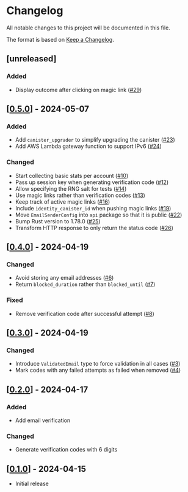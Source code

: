 # Changelog

All notable changes to this project will be documented in this file.

The format is based on [Keep a Changelog](https://keepachangelog.com/en/1.0.0/).

## [unreleased]

### Added

- Display outcome after clicking on magic link ([#29](https://github.com/open-chat-labs/ic-sign-in-with-email/pull/29))

## [[0.5.0](https://github.com/open-chat-labs/ic-sign-in-with-email/releases/tag/v0.5.0)] - 2024-05-07

### Added

- Add `canister_upgrader` to simplify upgrading the
  canister ([#23](https://github.com/open-chat-labs/ic-sign-in-with-email/pull/23))
- Add AWS Lambda gateway function to support
  IPv6 ([#24](https://github.com/open-chat-labs/ic-sign-in-with-email/pull/24))

### Changed

- Start collecting basic stats per account ([#10](https://github.com/open-chat-labs/ic-sign-in-with-email/pull/10))
- Pass up session key when generating verification
  code ([#12](https://github.com/open-chat-labs/ic-sign-in-with-email/pull/12))
- Allow specifying the RNG salt for tests ([#14](https://github.com/open-chat-labs/ic-sign-in-with-email/pull/14))
- Use magic links rather than verification
  codes ([#13](https://github.com/open-chat-labs/ic-sign-in-with-email/pull/13))
- Keep track of active magic links ([#16](https://github.com/open-chat-labs/ic-sign-in-with-email/pull/16))
- Include `identity_canister_id` when pushing magic
  links ([#19](https://github.com/open-chat-labs/ic-sign-in-with-email/pull/19))
- Move `EmailSenderConfig` into `api` package so that it is
  public ([#22](https://github.com/open-chat-labs/ic-sign-in-with-email/pull/22))
- Bump Rust version to 1.78.0 ([#25](https://github.com/open-chat-labs/ic-sign-in-with-email/pull/25))
- Transform HTTP response to only return the status
  code ([#26](https://github.com/open-chat-labs/ic-sign-in-with-email/pull/26))

## [[0.4.0](https://github.com/open-chat-labs/ic-sign-in-with-email/releases/tag/v0.4.0)] - 2024-04-19

### Changed

- Avoid storing any email addresses ([#6](https://github.com/open-chat-labs/ic-sign-in-with-email/pull/6))
- Return `blocked_duration` rather
  than `blocked_until` ([#7](https://github.com/open-chat-labs/ic-sign-in-with-email/pull/7))

### Fixed

- Remove verification code after successful
  attempt ([#8](https://github.com/open-chat-labs/ic-sign-in-with-email/pull/8))

## [[0.3.0](https://github.com/open-chat-labs/ic-sign-in-with-email/releases/tag/v0.3.0)] - 2024-04-19

### Changed

- Introduce `ValidatedEmail` type to force validation in all
  cases ([#3](https://github.com/open-chat-labs/ic-sign-in-with-email/pull/3))
- Mark codes with any failed attempts as failed when
  removed ([#4](https://github.com/open-chat-labs/ic-sign-in-with-email/pull/4))

## [[0.2.0](https://github.com/open-chat-labs/ic-sign-in-with-email/releases/tag/v0.2.0)] - 2024-04-17

### Added

- Add email verification

### Changed

- Generate verification codes with 6 digits

## [[0.1.0](https://github.com/open-chat-labs/ic-sign-in-with-email/releases/tag/v0.1.0)] - 2024-04-15

- Initial release

